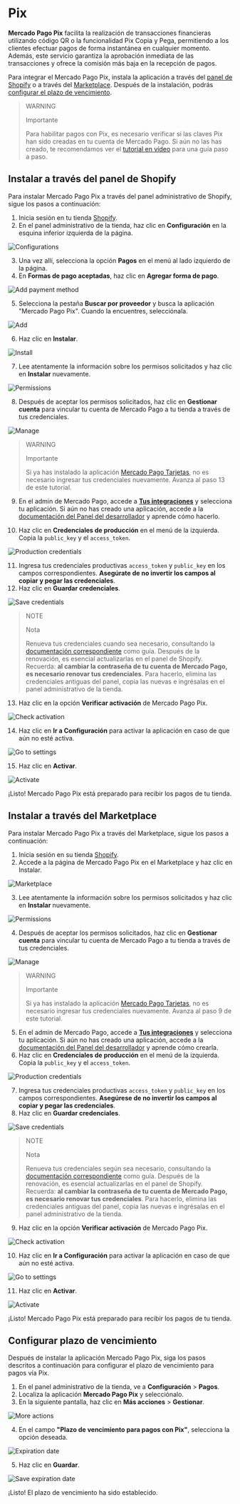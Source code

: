 # Pix

**Mercado Pago Pix** facilita la realización de transacciones financieras utilizando código QR o la funcionalidad Pix Copia y Pega, permitiendo a los clientes efectuar pagos de forma instantánea en cualquier momento. Además, este servicio garantiza la aprobación inmediata de las transacciones y ofrece la comisión más baja en la recepción de pagos.

Para integrar el Mercado Pago Pix, instala la aplicación a través del [panel de Shopify](/developers/es/docs/shopify/integration-configuration/pix#instalaratravsdelpaneldeshopify) o a través del [Marketplace](/developers/es/docs/shopify/integration-configuration/pix#instalaratravsdelmarketplace). Después de la instalación, podrás [configurar el plazo de vencimiento](/developers/es/docs/shopify/integration-configuration/pix#bookmark_configurar_plazo_de_vencimiento).

> WARNING
>
> Importante
>
> Para habilitar pagos con Pix, es necesario verificar si las claves Pix han sido creadas en tu cuenta de Mercado Pago. Si aún no las has creado, te recomendamos ver el [tutorial en vídeo](https://www.youtube.com/watch?v=60tApKYVnkA) para una guía paso a paso.

## Instalar a través del panel de Shopify

Para instalar Mercado Pago Pix a través del panel administrativo de Shopify, sigue los pasos a continuación:

1. Inicia sesión en tu tienda [Shopify](https://accounts.shopify.com/store-login).
2. En el panel administrativo de la tienda, haz clic en **Configuración** en la esquina inferior izquierda de la página.

![Configurations](/images/shopify/pix-configurations-es.png) 

3. Una vez allí, selecciona la opción **Pagos** en el menú al lado izquierdo de la página.
4. En **Formas de pago aceptadas**, haz clic en **Agregar forma de pago**.

![Add payment method](/images/shopify/pix-add-payment-method-es.png) 

5. Selecciona la pestaña **Buscar por proveedor** y busca la aplicación "Mercado Pago Pix". Cuando la encuentres, selecciónala.

![Add](/images/shopify/pix-app-search-es.png) 

6.  Haz clic en **Instalar**.

![Install](/images/shopify/pix-install-es.png) 

7. Lee atentamente la información sobre los permisos solicitados y haz clic en **Instalar** nuevamente.

![Permissions](/images/shopify/pix-permissions-es.png) 

8. Después de aceptar los permisos solicitados, haz clic en **Gestionar cuenta** para vincular tu cuenta de Mercado Pago a tu tienda a través de tus credenciales.

![Manage](/images/shopify/pix-manage-account-es.png) 

> WARNING
>
> Importante
>
> Si ya has instalado la aplicación [Mercado Pago Tarjetas](/developers/es/docs/shopify/integration-configuration/checkout-cards), no es necesario ingresar tus credenciales nuevamente. Avanza al paso 13 de este tutorial.


9. En el admin de Mercado Pago, accede a [**Tus integraciones**](https://www.mercadopago.com.br/developers/panel/app) y selecciona tu aplicación. Si aún no has creado una aplicación, accede a la [documentación del Panel del desarrollador](/developers/es/docs/shopify/additional-content/your-integrations/dashboard) y aprende cómo hacerlo.

10. Haz clic en **Credenciales de producción** en el menú de la izquierda. Copia la `public_key` y el `access_token`.

![Production credentials](/images/woocomerce/test-prod-credentials-api-es.png)

11. Ingresa tus credenciales productivas `access_token` y `public_key` en los campos correspondientes. **Asegúrate de no invertir los campos al copiar y pegar las credenciales**.
12. Haz clic en **Guardar credenciales**.

![Save credentials](/images/shopify/pix-save-credentials-es.png)

> NOTE
>
> Nota
>
> Renueva tus credenciales cuando sea necesario, consultando la [documentación correspondiente](/developers/es/docs/shopify/best-practices/credentials-best-practices/secure-credentials) como guía. Después de la renovación, es esencial actualizarlas en el panel de Shopify. Recuerda: **al cambiar la contraseña de tu cuenta de Mercado Pago, es necesario renovar tus credenciales**. Para hacerlo, elimina las credenciales antiguas del panel, copia las nuevas e ingrésalas en el panel administrativo de la tienda.

13. Haz clic en la opción **Verificar activación** de Mercado Pago Pix.

![Check activation](/images/shopify/pix-check-activation-es.png)

14. Haz clic en **Ir a Configuración** para activar la aplicación en caso de que aún no esté activa.

![Go to settings](/images/shopify/pix-go-to-settings-es.png)

15. Haz clic en **Activar**.

![Activate](/images/shopify/pix-activate-es.png)

¡Listo! Mercado Pago Pix está preparado para recibir los pagos de tu tienda.

## Instalar a través del Marketplace

Para instalar Mercado Pago Pix a través del Marketplace, sigue los pasos a continuación:

1. Inicia sesión en su tienda [Shopify](https://accounts.shopify.com/store-login).
2. Accede a la página de Mercado Pago Pix en el Marketplace y haz clic en Instalar.

![Marketplace](/images/shopify/pix-marketplace-install-es.png)

3. Lee atentamente la información sobre los permisos solicitados y haz clic en **Instalar** nuevamente.

![Permissions](/images/shopify/pix-permissions-es.png) 

4. Después de aceptar los permisos solicitados, haz clic en **Gestionar cuenta** para vincular tu cuenta de Mercado Pago a tu tienda a través de tus credenciales.

![Manage](/images/shopify/pix-manage-account-es.png) 

> WARNING
>
> Importante
>
> Si ya has instalado la aplicación [Mercado Pago Tarjetas](/developers/es/docs/shopify/integration-configuration/checkout-cards), no es necesario ingresar tus credenciales nuevamente. Avanza al paso 9 de este tutorial.

5. En el admin de Mercado Pago, accede a [**Tus integraciones**](https://www.mercadopago.com.br/developers/panel/app) y selecciona tu aplicación. Si aún no has creado una aplicación, accede a la [documentación del Panel del desarrollador](/developers/es/docs/shopify/additional-content/your-integrations/dashboard) y aprende cómo crearla.
6. Haz clic en **Credenciales de producción** en el menú de la izquierda. Copia la `public_key` y el `access_token`.

![Production credentials](/images/woocomerce/test-prod-credentials-api-es.png)

7. Ingresa tus credenciales productivas `access_token` y `public_key` en los campos correspondientes. **Asegúrese de no invertir los campos al copiar y pegar las credenciales**.
8. Haz clic en **Guardar credenciales**.

![Save credentials](/images/shopify/pix-save-credentials-es.png)

> NOTE
>
> Nota
>
> Renueva tus credenciales según sea necesario, consultando la [documentación correspondiente](/developers/es/docs/shopify/best-practices/credentials-best-practices/secure-credentials) como guía. Después de la renovación, es esencial actualizarlas en el panel de Shopify. Recuerda: **al cambiar la contraseña de tu cuenta de Mercado Pago, es necesario renovar tus credenciales**. Para hacerlo, elimina las credenciales antiguas del panel, copia las nuevas e ingrésalas en el panel administrativo de la tienda.

9. Haz clic en la opción **Verificar activación** de Mercado Pago Pix.

![Check activation](/images/shopify/pix-check-activation-es.png)

10. Haz clic en **Ir a Configuración** para activar la aplicación en caso de que aún no esté activa.

![Go to settings](/images/shopify/pix-go-to-settings-es.png)

11. Haz clic en **Activar**.

![Activate](/images/shopify/pix-activate-es.png)

¡Listo! Mercado Pago Pix está preparado para recibir los pagos de tu tienda.

## Configurar plazo de vencimiento

Después de instalar la aplicación Mercado Pago Pix, siga los pasos descritos a continuación para configurar el plazo de vencimiento para pagos vía Pix.

1. En el panel administrativo de la tienda, ve a **Configuración** > **Pagos**.
2. Localiza la aplicación **Mercado Pago Pix** y selecciónalo. 
3. En la siguiente pantalla, haz clic en **Más acciones** > **Gestionar**.

![More actions](/images/shopify/pix-more-actions-es.png)

4. En el campo **"Plazo de vencimiento para pagos con Pix"**, selecciona la opción deseada.

![Expiration date](/images/shopify/pix-expiration-date-es.png)

5. Haz clic en **Guardar**.

![Save expiration date](/images/shopify/pix-save-expiration-date-es.png)

¡Listo! El plazo de vencimiento ha sido establecido.
